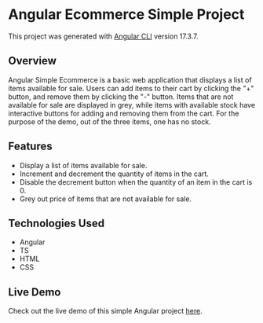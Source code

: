 # Angular Ecommerce Simple Project

This project was generated with [Angular CLI](https://github.com/angular/angular-cli) version 17.3.7.

## Overview
Angular Simple Ecommerce is a basic web application that displays a list of items available for sale. Users can add items to their cart by clicking the "+" button, and remove them by clicking the "-" button. Items that are not available for sale are displayed in grey, while items with available stock have interactive buttons for adding and removing them from the cart. For the purpose of the demo, out of the three items, one has no stock.

## Features
- Display a list of items available for sale.
- Increment and decrement the quantity of items in the cart.
- Disable the decrement button when the quantity of an item in the cart is 0.
- Grey out price of items that are not available for sale.

## Technologies Used
- Angular
- TS
- HTML
- CSS

## Live Demo
Check out the live demo of this simple Angular project [here](https://angular-ecommerce-simple.netlify.app).